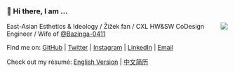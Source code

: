 ### 👋 Hi there, I am ...

<img align="right" src="https://github-readme-stats.vercel.app/api?username=victoryang00&show_icons=true&icon_color=0366d6&bg_color=ffffff&hide_title=true" />

East-Asian Esthetics & Ideology / Žižek fan / CXL HW&SW CoDesign Engineer / Wife of [@Bazinga-0411](https://bazinga-0411.github.io/)

Find me on: [GitHub](https://github.com/victoryang00) | [Twitter](https://twitter.com/yyw2000) | [Instagram](https://www.instagram.com/yiwei454/) | [LinkedIn](https://www.linkedin.com/in/yiwei-yang-56b920166/) | [Email](mailto:yangyw@shanghaitech.edu.cn)

Check out my résumé: [English Version](http://asplos.dev/) | [中文简历](http://asplos.dev/CN.html)
